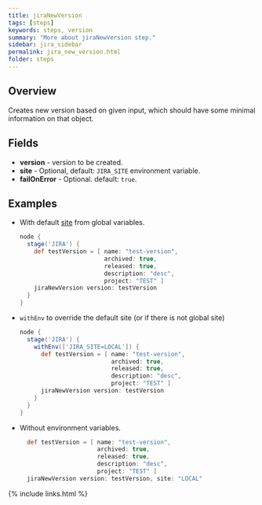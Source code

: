 ```yaml
---
title: jiraNewVersion
tags: [steps]
keywords: steps, version
summary: "More about jiraNewVersion step."
sidebar: jira_sidebar
permalink: jira_new_version.html
folder: steps
---
```


## Overview

Creates new version based on given input, which should have some minimal information on that object.

## Fields

* **version** - version to be created.
* **site** - Optional, default: `JIRA_SITE` environment variable.
* **failOnError** - Optional. default: `true`.

## Examples

* With default [site](config#environment-variables) from global variables.

  ```groovy
  node {
    stage('JIRA') {
      def testVersion = [ name: "test-version",
                          archived: true,
                          released: true,
                          description: "desc",
                          project: "TEST" ]
      jiraNewVersion version: testVersion
    }
  }
  ```
* `withEnv` to override the default site (or if there is not global site)

  ```groovy
  node {
    stage('JIRA') {
      withEnv(['JIRA_SITE=LOCAL']) {
        def testVersion = [ name: "test-version",
                            archived: true,
                            released: true,
                            description: "desc",
                            project: "TEST" ]
        jiraNewVersion version: testVersion
      }
    }
  }
  ```
* Without environment variables.

  ```groovy
    def testVersion = [ name: "test-version",
                        archived: true,
                        released: true,
                        description: "desc",
                        project: "TEST" ]
    jiraNewVersion version: testVersion, site: "LOCAL"
  ```

{% include links.html %}
